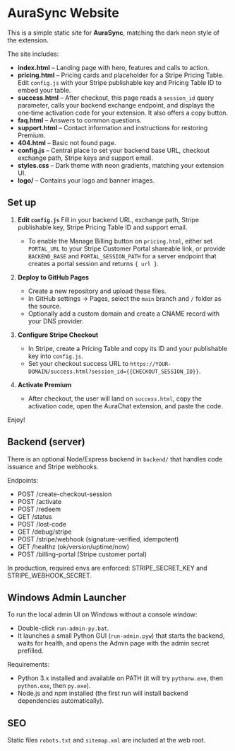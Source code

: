 # AuraSync Website

This is a simple static site for **AuraSync**, matching the dark neon style of the extension.

The site includes:

- **index.html** – Landing page with hero, features and calls to action.
- **pricing.html** – Pricing cards and placeholder for a Stripe Pricing Table. Edit `config.js` with your Stripe publishable key and Pricing Table ID to embed your table.
- **success.html** – After checkout, this page reads a `session_id` query parameter, calls your backend exchange endpoint, and displays the one‑time activation code for your extension. It also offers a copy button.
- **faq.html** – Answers to common questions.
- **support.html** – Contact information and instructions for restoring Premium.
- **404.html** – Basic not found page.
- **config.js** – Central place to set your backend base URL, checkout exchange path, Stripe keys and support email.
- **styles.css** – Dark theme with neon gradients, matching your extension UI.
- **logo/** – Contains your logo and banner images.

## Set up

1. **Edit `config.js`**
   Fill in your backend URL, exchange path, Stripe publishable key, Stripe Pricing Table ID and support email.
   - To enable the Manage Billing button on `pricing.html`, either set `PORTAL_URL` to your Stripe Customer Portal shareable link, or provide `BACKEND_BASE` and `PORTAL_SESSION_PATH` for a server endpoint that creates a portal session and returns `{ url }`.

2. **Deploy to GitHub Pages**
   - Create a new repository and upload these files.
   - In GitHub settings → Pages, select the `main` branch and `/` folder as the source.
   - Optionally add a custom domain and create a CNAME record with your DNS provider.

3. **Configure Stripe Checkout**
   - In Stripe, create a Pricing Table and copy its ID and your publishable key into `config.js`.
   - Set your checkout success URL to `https://YOUR-DOMAIN/success.html?session_id={{CHECKOUT_SESSION_ID}}`.

4. **Activate Premium**
   - After checkout, the user will land on `success.html`, copy the activation code, open the AuraChat extension, and paste the code.

Enjoy!

## Backend (server)

There is an optional Node/Express backend in `backend/` that handles code issuance and Stripe webhooks.

Endpoints:

- POST /create-checkout-session
- POST /activate
- POST /redeem
- GET /status
- POST /lost-code
- GET /debug/stripe
- POST /stripe/webhook (signature-verified, idempotent)
- GET /healthz (ok/version/uptime/now)
- POST /billing-portal (Stripe customer portal)

In production, required envs are enforced: STRIPE_SECRET_KEY and STRIPE_WEBHOOK_SECRET.

## Windows Admin Launcher

To run the local admin UI on Windows without a console window:

- Double-click `run-admin-py.bat`.
- It launches a small Python GUI (`run-admin.pyw`) that starts the backend, waits for health, and opens the Admin page with the admin secret prefilled.

Requirements:
- Python 3.x installed and available on PATH (it will try `pythonw.exe`, then `python.exe`, then `py.exe`).
- Node.js and npm installed (the first run will install backend dependencies automatically).

## SEO

Static files `robots.txt` and `sitemap.xml` are included at the web root.
